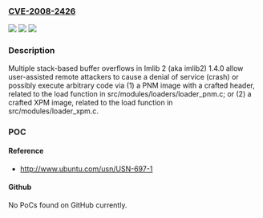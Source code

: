 ### [CVE-2008-2426](https://cve.mitre.org/cgi-bin/cvename.cgi?name=CVE-2008-2426)
![](https://img.shields.io/static/v1?label=Product&message=n%2Fa&color=blue)
![](https://img.shields.io/static/v1?label=Version&message=n%2Fa&color=blue)
![](https://img.shields.io/static/v1?label=Vulnerability&message=n%2Fa&color=brighgreen)

### Description

Multiple stack-based buffer overflows in Imlib 2 (aka imlib2) 1.4.0 allow user-assisted remote attackers to cause a denial of service (crash) or possibly execute arbitrary code via (1) a PNM image with a crafted header, related to the load function in src/modules/loaders/loader_pnm.c; or (2) a crafted XPM image, related to the load function in src/modules/loader_xpm.c.

### POC

#### Reference
- http://www.ubuntu.com/usn/USN-697-1

#### Github
No PoCs found on GitHub currently.

